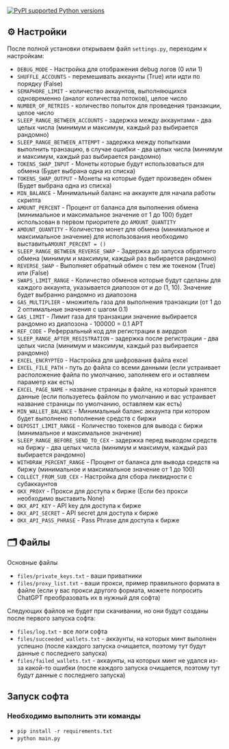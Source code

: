 [![PyPI supported Python versions](https://img.shields.io/pypi/pyversions/better-automation.svg)](https://www.python.org/downloads/release/python-3116/)
## ⚙️ Настройки
После полной установки открываем файл `settings.py`, переходим к настройкам:
+ `DEBUG_MODE` - Настройка для отображения debug логов (0 или 1)
+ `SHUFFLE_ACCOUNTS` - перемешивать аккаунты (True) или идти по порядку (False)
+ `SEMAPHORE_LIMIT` - количество аккаунтов, выполняющихся одновременно (аналог количества потоков), целое число
+ `NUMBER_OF_RETRIES` - количество попыток для проведения транзакции, целое число
+ `SLEEP_RANGE_BETWEEN_ACCOUNTS` - задержка между аккаунтами - два целых числа (минимум и максимум, каждый раз выбирается рандомно)
+ `SLEEP_RANGE_BETWEEN_ATTEMPT` - задержка между попытками выполнить транзацию, в случае ошибки - два целых числа (минимум и максимум, каждый раз выбирается рандомно)
+ `TOKENS_SWAP_INPUT` - Монеты которые будут использоваться для обмена (Будет выбрана одна из списка) 
+ `TOKENS_SWAP_OUTPUT` - Монеты на которые будет произведен обмен (Будет выбрана одна из списка) 
+ `MIN_BALANCE` - Минимальный баланс на аккаунте для начала работы скрипта
+ `AMOUNT_PERCENT` - Процент от баланса для выполнения обмена (минимальное и максимальное значение от 1 до 100) будет использован в первом приоритете до `AMOUNT_QUANTITY`
+ `AMOUNT_QUANTITY` - Количество монет для обмена (минимальное и максимальное значение) для использования необходимо выставить`AMOUNT_PERCENT = ()`
+ `SLEEP_RANGE_BETWEEN_REVERSE_SWAP` - Задержка до запуска обратного обмена (минимум и максимум, каждый раз выбирается рандомно)
+ `REVERSE_SWAP` - Выполняет обратный обмен с тем же токеном (True) или (False)
+ `SWAPS_LIMIT_RANGE` - Количество обменов которые будут сделаны для каждого аккаунта, указывается диапозон от и до (1, 10). Значение будет выбранно рандомно из диапозона
+ `GAS_MULTIPLIER` - множитель газа для выполнения транзакции  (от 1 до 2 оптимальные значения с шагом 0.1)
+ `GAS_LIMIT` - Лимит газа для транзакции значение выбирается рандомно из диапозона - 100000 = 0.1 APT
+ `REF_CODE` - Реферральный код для регистрации в аирдроп
+ `SLEEP_RANGE_AFTER_REGISTRATION` - задержка после регистрации - два целых числа (минимум и максимум, каждый раз выбирается рандомно)
+ `EXCEL_ENCRYPTED` - Настройка для шифрования файла excel
+ `EXCEL_FILE_PATH` - путь до файла со всеми данными (если устраивает расположение файла по умолчанию, заполняем его и оставляем параметр как есть)
+ `EXCEL_PAGE_NAME` - название страницы в файле, на который хранятся данные (если пользуетесь файлом по умолчанию и вас устраивает название страницы по умолчанию, оставляем как есть)
+ `MIN_WALLET_BALANCE` - Минимальный баланс аккаунта при котором будет выполнено пополнение средств с биржи
+ `DEPOSIT_LIMIT_RANGE` - Количество токенов для вывода с биржи (минимальное и максимальное значение)
+ `SLEEP_RANGE_BEFORE_SEND_TO_CEX` - задержка перед выводом средств на биржу - два целых числа (минимум и максимум, каждый раз выбирается рандомно)
+ `WITHDRAW_PERCENT_RANGE` - Процент от баланса для вывода средств на биржу (минимальное и максимальное значение от 1 до 100)
+ `COLLECT_FROM_SUB_CEX` - Настройка для сбора ликвидности с субаккаунтов
+ `OKX_PROXY` - Прокси для доступа к бирже (Если без прокси необходимо выставить None)
+ `OKX_API_KEY` - API key для доступа к бирже
+ `OKX_API_SECRET` - API secret для доступа к бирже
+ `OKX_API_PASS_PHRASE` - Pass Phrase для доступа к бирже

## 🗂 Файлы
Основные файлы
+ `files/private_keys.txt` - ваши приватники
+ `files/proxy_list.txt` - ваши прокси, пример правильного формата в файле (если у вас прокси другого формата, можете попросить ChatGPT преобразовать их в нужный для софта)

Следующих файлов не будет при скачивании, но они будут созданы после первого запуска софта:
+ `files/log.txt` - все логи софта
+ `files/succeeded_wallets.txt` - аккаунты, на которых минт выполнен успешно (после каждого запуска очищается, поэтому тут будут данные с последнего запуска)
+ `files/failed_wallets.txt` - аккаунты, на которых минт не удался из-за какой-то ошибки (после каждого запуска очищается, поэтому тут будут данные с последнего запуска)

## Запуск софта
### Необходимо выполнить эти команды
- `pip install -r requirements.txt`
- `python main.py`